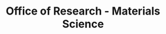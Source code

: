 ---
title: Office of Research - Materials Science 
category:
tag: 
- Research
- news
excerpt: Materials science has enabled and driven technological advances for all of human history. Today, novel materials address society’s most pressing technological challenges and enable revolutionary scientific breakthroughs. This Research on Tap will showcase some of BU’s most impactful materials scientists and engineers who are making the world a better place for all its inhabitants by improving our understanding and control of materials at every scale. 
link: http://www.bu.edu/research/news-events/featured-events-2/research-on-tap-meet-greet-and-learn/
---  